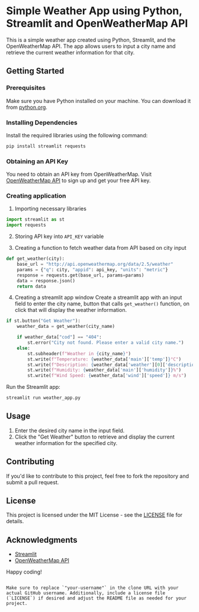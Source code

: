 # Simple Weather App using Python, Streamlit and OpenWeatherMap API

This is a simple weather app created using Python, Streamlit, and the OpenWeatherMap API. The app allows users to input a city name and retrieve the current weather information for that city.

## Getting Started

### Prerequisites

Make sure you have Python installed on your machine. You can download it from [python.org](https://www.python.org/downloads/).

### Installing Dependencies

Install the required libraries using the following command:

```python
pip install streamlit requests
```

### Obtaining an API Key

You need to obtain an API key from OpenWeatherMap. Visit [OpenWeatherMap API](https://openweathermap.org/api) to sign up and get your free API key.

### Creating application
1. Importing necessary libraries

```python
import streamlit as st
import requests
```
2. Storing API key into `API_KEY` variable

3. Creating a function to fetch weather data from API based on city input
```python
def get_weather(city):
    base_url = "http://api.openweathermap.org/data/2.5/weather"
    params = {"q": city, "appid": api_key, "units": "metric"} 
    response = requests.get(base_url, params=params)
    data = response.json()
    return data
```

4.  Creating a streamlit app window
Create a streamlit app with an input field to enter the city name, button that calls `get_weather()` function, on click that will display the weather information.
```python
if st.button("Get Weather"):
    weather_data = get_weather(city_name)

    if weather_data["cod"] == "404":
        st.error("City not found. Please enter a valid city name.")
    else:
        st.subheader(f"Weather in {city_name}")
        st.write(f"Temperature: {weather_data['main']['temp']}°C")
        st.write(f"Description: {weather_data['weather'][0]['description']}")
        st.write(f"Humidity: {weather_data['main']['humidity']}%")
        st.write(f"Wind Speed: {weather_data['wind']['speed']} m/s")
```
Run the Streamlit app:

```bash
streamlit run weather_app.py
```

## Usage

1. Enter the desired city name in the input field.
2. Click the "Get Weather" button to retrieve and display the current weather information for the specified city.

## Contributing

If you'd like to contribute to this project, feel free to fork the repository and submit a pull request.

## License

This project is licensed under the MIT License - see the [LICENSE](LICENSE) file for details.

## Acknowledgments

- [Streamlit](https://streamlit.io/)
- [OpenWeatherMap API](https://openweathermap.org/api)

Happy coding!
```

Make sure to replace `"your-username"` in the clone URL with your actual GitHub username. Additionally, include a license file (`LICENSE`) if desired and adjust the README file as needed for your project.
